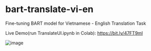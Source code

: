 # bart-translate-vi-en
Fine-tuning BART model for Vietnamese - English Translation Task

Live Demo(run TranslateUI.ipynb in Colab): https://bit.ly/47FT9ml

![image](https://github.com/phatjkk/bart-translate-vi-en/assets/48487157/4c2f6fce-2f0f-4012-9b5d-338c68c4b12d)
